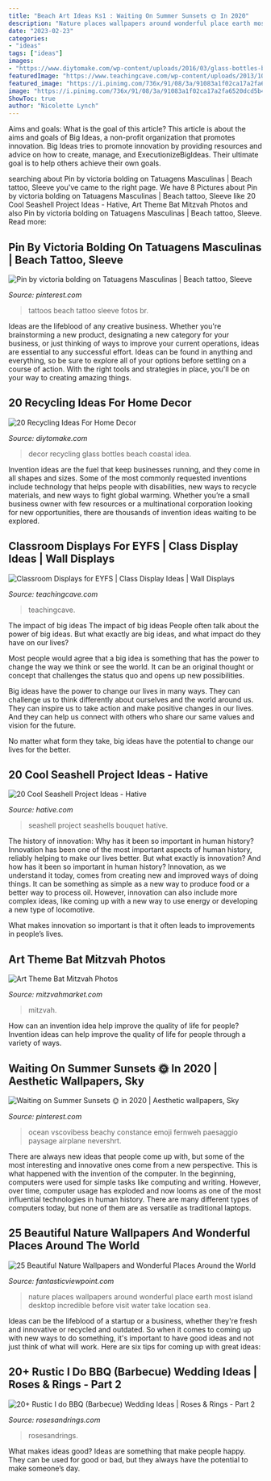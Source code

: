 ```yaml
---
title: "Beach Art Ideas Ks1 : Waiting On Summer Sunsets 🌞 In 2020"
description: "Nature places wallpapers around wonderful place earth most island desktop incredible before visit water take location sea"
date: "2023-02-23"
categories:
- "ideas"
tags: ["ideas"]
images:
- "https://www.diytomake.com/wp-content/uploads/2016/03/glass-bottles-bottles-decor-ideas.jpg"
featuredImage: "https://www.teachingcave.com/wp-content/uploads/2013/10/display-flower-hands.jpg"
featured_image: "https://i.pinimg.com/736x/91/08/3a/91083a1f02ca17a2fa6520dcd5b49fe8.jpg"
image: "https://i.pinimg.com/736x/91/08/3a/91083a1f02ca17a2fa6520dcd5b49fe8.jpg"
ShowToc: true
author: "Nicolette Lynch"
---
```



Aims and goals: What is the goal of this article?
This article is about the aims and goals of Big Ideas, a non-profit organization that promotes innovation. Big Ideas tries to promote innovation by providing resources and advice on how to create, manage, and ExecutionizeBigIdeas. Their ultimate goal is to help others achieve their own goals.

	

		
searching about Pin by victoria bolding on Tatuagens Masculinas | Beach tattoo, Sleeve you've came to the right page. We have 8 Pictures about Pin by victoria bolding on Tatuagens Masculinas | Beach tattoo, Sleeve like 20 Cool Seashell Project Ideas - Hative, Art Theme Bat Mitzvah Photos and also Pin by victoria bolding on Tatuagens Masculinas | Beach tattoo, Sleeve. Read more:
		
    
## Pin By Victoria Bolding On Tatuagens Masculinas | Beach Tattoo, Sleeve

<img loading=lazy src="https://i.pinimg.com/736x/91/08/3a/91083a1f02ca17a2fa6520dcd5b49fe8.jpg" onerror="this.onerror=null;this.src='https://tse4.mm.bing.net/th?id=OIP.lnrnu_Sqlq5vlWzXl5PYUwHaNV&amp;pid=15.1';" alt="Pin by victoria bolding on Tatuagens Masculinas | Beach tattoo, Sleeve">

_Source: pinterest.com_

>tattoos beach tattoo sleeve fotos br. 

	

Ideas are the lifeblood of any creative business. Whether you're brainstorming a new product, designating a new category for your business, or just thinking of ways to improve your current operations, ideas are essential to any successful effort. Ideas can be found in anything and everything, so be sure to explore all of your options before settling on a course of action. With the right tools and strategies in place, you'll be on your way to creating amazing things.

    
## 20 Recycling Ideas For Home Decor

<img loading=lazy src="https://www.diytomake.com/wp-content/uploads/2016/03/glass-bottles-bottles-decor-ideas.jpg" onerror="this.onerror=null;this.src='https://tse3.mm.bing.net/th?id=OIP.aeawtpj3z1kYw3stuI-fhQHaJ3&amp;pid=15.1';" alt="20 Recycling Ideas For Home Decor">

_Source: diytomake.com_

>decor recycling glass bottles beach coastal idea. 

	

Invention ideas are the fuel that keep businesses running, and they come in all shapes and sizes. Some of the most commonly requested inventions include technology that helps people with disabilities, new ways to recycle materials, and new ways to fight global warming. Whether you’re a small business owner with few resources or a multinational corporation looking for new opportunities, there are thousands of invention ideas waiting to be explored.

    
## Classroom Displays For EYFS | Class Display Ideas | Wall Displays

<img loading=lazy src="https://www.teachingcave.com/wp-content/uploads/2013/10/display-flower-hands.jpg" onerror="this.onerror=null;this.src='https://tse4.mm.bing.net/th?id=OIP.Q950TOtmcxuNeKsCAD9lsgHaNJ&amp;pid=15.1';" alt="Classroom Displays for EYFS | Class Display Ideas | Wall Displays">

_Source: teachingcave.com_

>teachingcave. 

	

The impact of big ideas
The impact of big ideas
People often talk about the power of big ideas. But what exactly are big ideas, and what impact do they have on our lives?

Most people would agree that a big idea is something that has the power to change the way we think or see the world. It can be an original thought or concept that challenges the status quo and opens up new possibilities.

Big ideas have the power to change our lives in many ways. They can challenge us to think differently about ourselves and the world around us. They can inspire us to take action and make positive changes in our lives. And they can help us connect with others who share our same values and vision for the future.

No matter what form they take, big ideas have the potential to change our lives for the better.

    
## 20 Cool Seashell Project Ideas - Hative

<img loading=lazy src="https://hative.com/wp-content/uploads/2014/12/seashell-project-ideas/6-seashell-bouquet.jpg" onerror="this.onerror=null;this.src='https://tse1.mm.bing.net/th?id=OIP.rQKfwa0zJEr8wWqtYQ2rAgHaJ4&amp;pid=15.1';" alt="20 Cool Seashell Project Ideas - Hative">

_Source: hative.com_

>seashell project seashells bouquet hative. 

	

The history of innovation: Why has it been so important in human history?
Innovation has been one of the most important aspects of human history, reliably helping to make our lives better. But what exactly is innovation? And how has it been so important in human history?
Innovation, as we understand it today, comes from creating new and improved ways of doing things. It can be something as simple as a new way to produce food or a better way to process oil. However, innovation can also include more complex ideas, like coming up with a new way to use energy or developing a new type of locomotive.

What makes innovation so important is that it often leads to improvements in people’s lives.

    
## Art Theme Bat Mitzvah Photos

<img loading=lazy src="https://www.mitzvahmarket.com/wp-content/uploads/images/cached/a64844fbb2d16a5c6c4055c29b998e6c.jpg?ver=1508372793" onerror="this.onerror=null;this.src='https://tse1.mm.bing.net/th?id=OIP.usaUYupL35H9cq0LrdHUzQHaE9&amp;pid=15.1';" alt="Art Theme Bat Mitzvah Photos">

_Source: mitzvahmarket.com_

>mitzvah. 

	

How can an invention idea help improve the quality of life for people?
Invention ideas can help improve the quality of life for people through a variety of ways.

    
## Waiting On Summer Sunsets 🌞 In 2020 | Aesthetic Wallpapers, Sky

<img loading=lazy src="https://i.pinimg.com/736x/75/0e/eb/750eeb38690993d9075fc066d4c5d9d1.jpg" onerror="this.onerror=null;this.src='https://tse2.mm.bing.net/th?id=OIP.-SfQ87_aGxoHJYYN4BJjpwHaKj&amp;pid=15.1';" alt="Waiting on Summer Sunsets 🌞 in 2020 | Aesthetic wallpapers, Sky">

_Source: pinterest.com_

>ocean vscovibess beachy constance emoji fernweh paesaggio paysage airplane nevershrt. 

	

There are always new ideas that people come up with, but some of the most interesting and innovative ones come from a new perspective. This is what happened with the invention of the computer. In the beginning, computers were used for simple tasks like computing and writing. However, over time, computer usage has exploded and now looms as one of the most influential technologies in human history. There are many different types of computers today, but none of them are as versatile as traditional laptops.

    
## 25 Beautiful Nature Wallpapers And Wonderful Places Around The World

<img loading=lazy src="http://www.fantasticviewpoint.com/wp-content/uploads/2013/10/hd_wallpaper_83-634x475.jpg" onerror="this.onerror=null;this.src='https://tse3.mm.bing.net/th?id=OIP.Pow15MJRqqGPnTzXLq95_wHaFj&amp;pid=15.1';" alt="25 Beautiful Nature Wallpapers and Wonderful Places Around the World">

_Source: fantasticviewpoint.com_

>nature places wallpapers around wonderful place earth most island desktop incredible before visit water take location sea. 

	

Ideas can be the lifeblood of a startup or a business, whether they're fresh and innovative or recycled and outdated. So when it comes to coming up with new ways to do something, it's important to have good ideas and not just think of what will work. Here are six tips for coming up with great ideas:

    
## 20+ Rustic I Do BBQ (Barbecue) Wedding Ideas | Roses &amp; Rings - Part 2

<img loading=lazy src="http://www.rosesandrings.com/wp-content/uploads/2018/01/summer-bbq-wedding-food-ideas-e1577032847772.jpg" onerror="this.onerror=null;this.src='https://tse3.mm.bing.net/th?id=OIP.SrUYNFss9vdySlQMcOfWDwHaLH&amp;pid=15.1';" alt="20+ Rustic I do BBQ (Barbecue) Wedding Ideas | Roses &amp; Rings - Part 2">

_Source: rosesandrings.com_

>rosesandrings. 

	

What makes ideas good?
Ideas are something that make people happy. They can be used for good or bad, but they always have the potential to make someone’s day.

